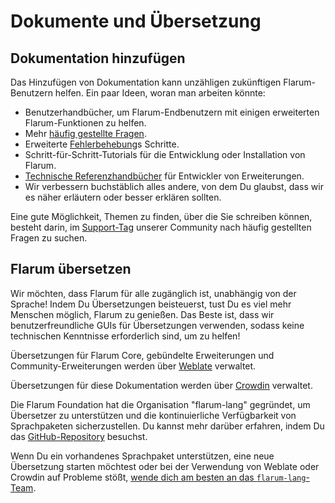 # Dokumente und Übersetzung

## Dokumentation hinzufügen

Das Hinzufügen von Dokumentation kann unzähligen zukünftigen Flarum-Benutzern helfen. Ein paar Ideen, woran man arbeiten könnte:

- Benutzerhandbücher, um Flarum-Endbenutzern mit einigen erweiterten Flarum-Funktionen zu helfen.
- Mehr [häufig gestellte Fragen](faq.md).
- Erweiterte [Fehlerbehebung](troubleshoot.md)s Schritte.
- Schritt-für-Schritt-Tutorials für die Entwicklung oder Installation von Flarum.
- [Technische Referenzhandbücher](extend/README.md) für Entwickler von Erweiterungen.
- Wir verbessern buchstäblich alles andere, von dem Du glaubst, dass wir es näher erläutern oder besser erklären sollten.

Eine gute Möglichkeit, Themen zu finden, über die Sie schreiben können, besteht darin, im [Support-Tag](https://discuss.flarum.org/t/support) unserer Community nach häufig gestellten Fragen zu suchen.

## Flarum übersetzen

Wir möchten, dass Flarum für alle zugänglich ist, unabhängig von der Sprache! Indem Du Übersetzungen beisteuerst, tust Du es viel mehr Menschen möglich, Flarum zu genießen. Das Beste ist, dass wir benutzerfreundliche GUIs für Übersetzungen verwenden, sodass keine technischen Kenntnisse erforderlich sind, um zu helfen!

Übersetzungen für Flarum Core, gebündelte Erweiterungen und Community-Erweiterungen werden über [Weblate](https://weblate.rob006.net/projects/flarum/) verwaltet.

Übersetzungen für diese Dokumentation werden über [Crowdin](https://crowdin.com/project/flarum-docs) verwaltet.

Die Flarum Foundation hat die Organisation "flarum-lang" gegründet, um Übersetzer zu unterstützen und die kontinuierliche Verfügbarkeit von Sprachpaketen sicherzustellen. Du kannst mehr darüber erfahren, indem Du das [GitHub-Repository](https://github.com/flarum-lang/about) besuchst.

Wenn Du ein vorhandenes Sprachpaket unterstützen, eine neue Übersetzung starten möchtest oder bei der Verwendung von Weblate oder Crowdin auf Probleme stößt, [wende dich am besten an das `flarum-lang`-Team](https://discuss.flarum.org/d/27519-the-flarum-language-project).
